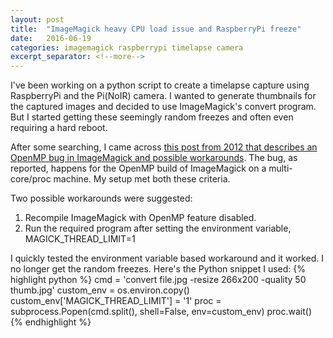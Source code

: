 ```yaml
---
layout: post
title:  "ImageMagick heavy CPU load issue and RaspberryPi freeze"
date:   2016-06-19
categories: imagemagick raspberrypi timelapse camera
excerpt_separator: <!--more-->
---
```

I've been working on a python script to create a timelapse capture using RaspberryPi and the Pi(NoIR) camera.
I wanted to generate thumbnails for the captured images and decided to use ImageMagick's convert program.
But I started getting these seemingly random freezes and often even requiring a hard reboot.
<!--more-->
After some searching, I came across [this post from 2012 that describes an OpenMP bug in ImageMagick and possible workarounds](http://www.azanweb.com/en/high-cpu-load-when-converting-images-with-imagemagick/).
The bug, as reported, happens for the OpenMP build of ImageMagick on a multi-core/proc machine. My setup met both these criteria.

Two possible workarounds were suggested:

1. Recompile ImageMagick with OpenMP feature disabled.
2. Run the required program after setting the environment variable, MAGICK_THREAD_LIMIT=1

I quickly tested the environment variable based workaround and it worked. I no longer get the random freezes.
Here's the Python snippet I used:
{% highlight python %}
  cmd = 'convert file.jpg -resize 266x200 -quality 50 thumb.jpg'
  custom_env = os.environ.copy()
  custom_env['MAGICK_THREAD_LIMIT'] = '1'
  proc = subprocess.Popen(cmd.split(), shell=False, env=custom_env)
  proc.wait()
{% endhighlight %}
